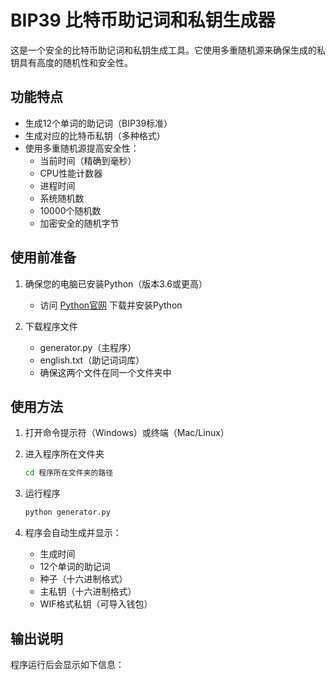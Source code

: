 # BIP39 比特币助记词和私钥生成器

这是一个安全的比特币助记词和私钥生成工具。它使用多重随机源来确保生成的私钥具有高度的随机性和安全性。

## 功能特点

- 生成12个单词的助记词（BIP39标准）
- 生成对应的比特币私钥（多种格式）
- 使用多重随机源提高安全性：
  - 当前时间（精确到毫秒）
  - CPU性能计数器
  - 进程时间
  - 系统随机数
  - 10000个随机数
  - 加密安全的随机字节

## 使用前准备

1. 确保您的电脑已安装Python（版本3.6或更高）
   - 访问 [Python官网](https://www.python.org/downloads/) 下载并安装Python

2. 下载程序文件
   - generator.py（主程序）
   - english.txt（助记词词库）
   - 确保这两个文件在同一个文件夹中

## 使用方法

1. 打开命令提示符（Windows）或终端（Mac/Linux）

2. 进入程序所在文件夹
   ```bash
   cd 程序所在文件夹的路径
   ```

3. 运行程序
   ```bash
   python generator.py
   ```

4. 程序会自动生成并显示：
   - 生成时间
   - 12个单词的助记词
   - 种子（十六进制格式）
   - 主私钥（十六进制格式）
   - WIF格式私钥（可导入钱包）

## 输出说明

程序运行后会显示如下信息： 